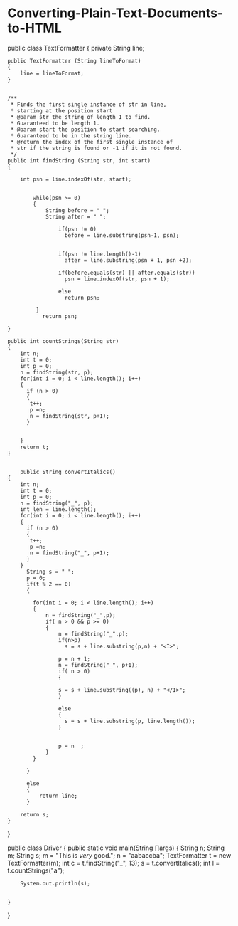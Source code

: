 # Converting-Plain-Text-Documents-to-HTML
public class TextFormatter
{
    private String line; 

    public TextFormatter (String lineToFormat)
    {	
        line = lineToFormat;	
    }


    /**
     * Finds the first single instance of str in line,
     * starting at the position start
     * @param str the string of length 1 to find.
     * Guaranteed to be length 1.
     * @param start the position to start searching.
     * Guaranteed to be in the string line.
     * @return the index of the first single instance of
     * str if the string is found or -1 if it is not found.
     */
    public int findString (String str, int start)
    {	
        
        int psn = line.indexOf(str, start);
      
           
            while(psn >= 0)
            {
                String before = " ";
                String after = " ";
                                
                    if(psn != 0)
                      before = line.substring(psn-1, psn);
                
                    
                    if(psn != line.length()-1)
                      after = line.substring(psn + 1, psn +2);
                     
                    if(before.equals(str) || after.equals(str)) 
                      psn = line.indexOf(str, psn + 1);
                
                    else
                      return psn;
                                   
             }
               return psn; 
        
    }
    
    public int countStrings(String str)
    {
        int n;
        int t = 0;
        int p = 0;
        n = findString(str, p);
        for(int i = 0; i < line.length(); i++)
        {
          if (n > 0)
          {
           t++;
           p =n;
           n = findString(str, p+1);
          }
         
                  
        }
        return t;
    }
    
    
        public String convertItalics()
    {
        int n;
        int t = 0;
        int p = 0;
        n = findString("_", p);
        int len = line.length();
        for(int i = 0; i < line.length(); i++)
        {
          if (n > 0)
          {
           t++;
           p =n;
           n = findString("_", p+1);
          } 
        }
          String s = " ";
          p = 0;
          if(t % 2 == 0)
          {
                        
            for(int i = 0; i < line.length(); i++)
            {
                n = findString("_",p);
                if( n > 0 && p >= 0)
                {
                    n = findString("_",p);
                    if(n>p)
                      s = s + line.substring(p,n) + "<I>";
                    
                    p = n + 1;
                    n = findString("_", p+1);
                    if( n > 0)
                    {                    
                    
                    s = s + line.substring((p), n) + "</I>";
                    }
                    
                    else
                    {
                      s = s + line.substring(p, line.length());
                    }
                    
                    
                    p = n  ;
                }
            }
                                     
          }
          
          else
          {
              return line;
          }
            
        return s;
    }

}

public class Driver 
{
    public static void main(String []args)
    {
        String n;
        String m;
        String s;
        m = "This is _very_ good.";
        n = "aabaccba";
        TextFormatter t = new TextFormatter(m);
        int c = t.findString("_", 13);
        s = t.convertItalics();
        int l = t.countStrings("a");
    
        System.out.println(s);
        
       
    }
}
